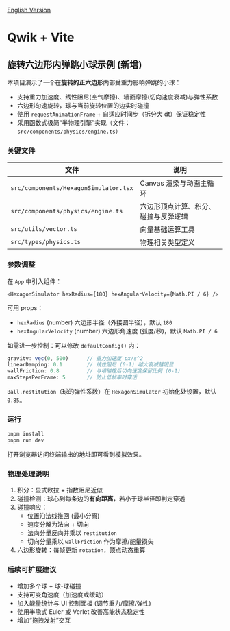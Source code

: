 [English Version](README-EN.md)

# Qwik + Vite

## 旋转六边形内弹跳小球示例 (新增)

本项目演示了一个在**旋转的正六边形**内部受重力影响弹跳的小球：
- 支持重力加速度、线性阻尼(空气摩擦)、墙面摩擦(切向速度衰减)与弹性系数
- 六边形匀速旋转，球与当前旋转位置的边实时碰撞
- 使用 `requestAnimationFrame` + 自适应时间步（拆分大 dt）保证稳定性
- 采用函数式极简“半物理引擎”实现（文件：`src/components/physics/engine.ts`）

### 关键文件
| 文件 | 说明 |
| ---- | ---- |
| `src/components/HexagonSimulator.tsx` | Canvas 渲染与动画主循环 |
| `src/components/physics/engine.ts` | 六边形顶点计算、积分、碰撞与反弹逻辑 |
| `src/utils/vector.ts` | 向量基础运算工具 |
| `src/types/physics.ts` | 物理相关类型定义 |

### 参数调整
在 `App` 中引入组件：
```tsx
<HexagonSimulator hexRadius={180} hexAngularVelocity={Math.PI / 6} />
```
可用 props：
- `hexRadius` (number) 六边形半径（外接圆半径），默认 `180`
- `hexAngularVelocity` (number) 六边形角速度 (弧度/秒)，默认 `Math.PI / 6`

如需进一步控制：可以修改 `defaultConfig()` 内：
```ts
gravity: vec(0, 500)      // 重力加速度 px/s^2
linearDamping: 0.1        // 线性阻尼 (0-1) 越大衰减越明显
wallFriction: 0.8         // 与墙碰撞后切向速度保留比例 (0-1)
maxStepsPerFrame: 5       // 防止低帧率时穿透
```
`Ball.restitution`（球的弹性系数）在 `HexagonSimulator` 初始化处设置，默认 `0.85`。

### 运行
```bash
pnpm install
pnpm run dev
```
打开浏览器访问终端输出的地址即可看到模拟效果。

### 物理处理说明
1. 积分：显式欧拉 + 指数阻尼近似
2. 碰撞检测：球心到每条边的**有向距离**，若小于球半径即判定穿透
3. 碰撞响应：
   - 位置沿法线推回 (最小分离)
   - 速度分解为法向 + 切向
   - 法向分量反向并乘以 `restitution`
   - 切向分量乘以 `wallFriction` 作为摩擦/能量损失
4. 六边形旋转：每帧更新 `rotation`，顶点动态重算

### 后续可扩展建议
- 增加多个球 + 球-球碰撞
- 支持可变角速度（加速度或缓动）
- 加入能量统计与 UI 控制面板 (调节重力/摩擦/弹性)
- 使用半隐式 Euler 或 Verlet 改善高能状态稳定性
- 增加“拖拽发射”交互
